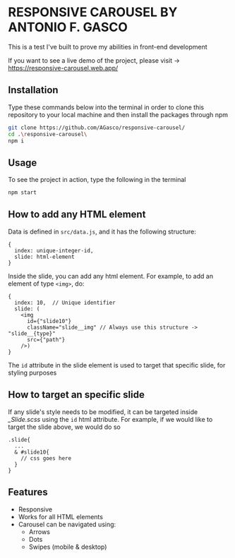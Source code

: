 # RESPONSIVE CAROUSEL BY ANTONIO F. GASCO
  This is a test I've built to prove my abilities in front-end development
  
  If you want to see a live demo of the project, please visit -> https://responsive-carousel.web.app/
  
## Installation
  Type these commands below into the terminal in order to clone this repository to your local machine and then install the packages through npm 
  
  ```bash
  git clone https://github.com/AGasco/responsive-carousel/
  cd .\responsive-carousel\
  npm i 
  ```
  
## Usage
To see the project in action, type the following in the terminal 

```bash
npm start
```
  
## How to add any HTML element
Data is defined in <code>src/data.js</code>, and it has the following structure: 

```
{
  index: unique-integer-id,
  slide: html-element
}
```
Inside the slide, you can add any html element. For example, to add an element of type `<img>`, do: 
```
{
  index: 10,  // Unique identifier
  slide: (  
    <img
      id={"slide10"}
      className="slide__img" // Always use this structure -> "slide__{type}"
      src={"path"}
    />)
}
```
The <code>id</code> attribute in the slide element is used to target that specific slide, for styling purposes

## How to target an specific slide
If any slide's style needs to be modified, it can be targeted inside <em>_Slide.scss</em> using the <code>id</code> html attribute. For example, if we would like to target the slide above, we would do so

```
.slide{
  ...
  & #slide10{
    // css goes here
  }
}
```
  
## Features
  <ul>
    <li>
      Responsive
    </li>
    <li>
      Works for all HTML elements
    </li>
      <li>
      Carousel can be navigated using:
        <ul>
          <li>
            Arrows
          </li>
          <li>
            Dots
          </li>
          <li>
            Swipes (mobile & desktop)
          </li>                              
        </ul>
    </li>
  </ul>
